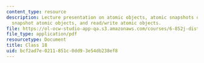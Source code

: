 ```yaml
---
content_type: resource
description: Lecture presentation on atomic objects, atomic snapshots of shared memory,
  snapshot atomic objects, and read/write atomic objects.
file: https://ol-ocw-studio-app-qa.s3.amazonaws.com/courses/6-852j-distributed-algorithms-fall-2009/bcf2ad7e0211851c0dd93e54db238ef8_MIT6_852JF09_lec18.pdf
file_type: application/pdf
resourcetype: Document
title: Class 18
uid: bcf2ad7e-0211-851c-0dd9-3e54db238ef8
---
```

